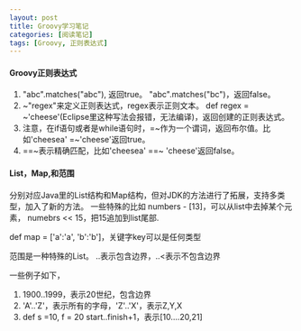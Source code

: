 ```yaml
---
layout: post
title: Groovy学习笔记
categories: [阅读笔记]
tags: [Groovy, 正则表达式]
---
```


#### Groovy正则表达式

1. "abc".matches("abc"), 返回true。 "abc".matches("bc")，返回false。
2. ~"regex"来定义正则表达式，regex表示正则文本。 def regex = ~'cheese'(Eclipse里这种写法会报错，无法编译)，返回创建的正则表达式。
3. 注意，在if语句或者是while语句时，=~作为一个谓词，返回布尔值。比如'cheesea' =~'cheese'返回true。
4. ==~表示精确匹配，比如'cheesea' ==~ 'cheese'返回false。

#### List，Map,和范围

分别对应Java里的List结构和Map结构，但对JDK的方法进行了拓展，支持多类型，加入了新的方法。
一些特殊的比如 numbers - [13]，可以从list中去掉某个元素， numebrs << 15，把15追加到list尾部.

def map = ['a':'a', 'b':'b']，关键字key可以是任何类型

范围是一种特殊的List。 ..表示包含边界，..<表示不包含边界

一些例子如下，

1. 1900..1999，表示20世纪，包含边界
2. 'A'..'Z'，表示所有的字母，'Z'..'X'，表示Z,Y,X
3. def s =10, f = 20  start..finish+1，表示[10....20,21]




